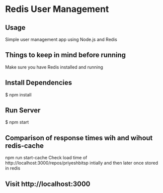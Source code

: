 # Redis User Management
## Usage
Simple user management app using Node.js and Redis
## Things to keep in mind before running
Make sure you have Redis installed and running
## Install Dependencies
$ npm install
## Run Server
$ npm start
## Comparison of response times wih and wihout redis-cache
npm run start-cache
Check load time of http://localhost:3000/repos/priyeshbitsp intially and then later once stored in redis

## Visit http://localhost:3000